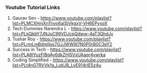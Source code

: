 ### Youtube Tutorial Links

1. Gaurav Sen - https://www.youtube.com/playlist?list=PLMCXHnjXnTnvo6alSjVkgxV-VH6EPyvoX
2. Tech Dummies Narendra L - https://www.youtube.com/playlist?list=PLkQkbY7JNJuC99VDJcpQdww-4aT3QhdJv
3. Tushar Roy - https://www.youtube.com/playlist?list=PLrmLmBdmIlps7GJJWW9I7N0P0rB0C3eY2
4. Success in Tech - https://www.youtube.com/playlist?list=PLA8lYuzFlBqAy6dkZHj5VxUAaqr4vwrka
5. Coding Simplified - https://www.youtube.com/playlist?list=PLt4nG7RVVk1g_LutiJ8_LvE914rIE5z4u 